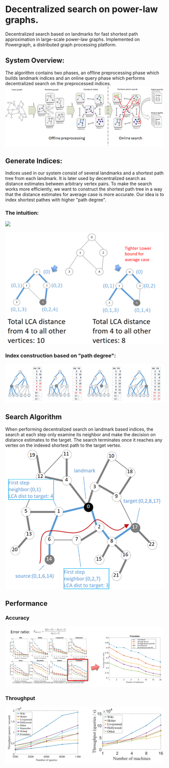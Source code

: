 # Decentralized search on power-law graphs.
Decentralized search based on landmarks for fast shortest path approximation in large-scale power-law graphs.
Implemented on Powergraph, a distributed graph processing platform.


## System Overview:
The algorithm contains two phases, an offline preprocessing phase which builds landmark indices and an online query phase which performs decentralized search on the preprocessed indices.
![alt text](./example/system_overview.png?raw=true "System Overview")     

## Generate Indices:
Indices used in our system consist of several landmarks and a shortest path tree from each landmark. It is later used by decentralized search as distance estimates between arbitrary vertex pairs. To make the search works more efficiently, we want to construct the shortest path tree in a way that the distance estimates for average case is more accurate. Our idea is to index shortest pathes with higher "path degree". 

### The intuition:
<img src="./examples/landmark_intuitive.png" width="900px"/>

![alt text](./example/landmark_intuitive.png?raw=true "Shortest Path Tree Indexing Intuition")   

### Index construction based on "path degree":
![alt text](./example/index_construction.png?raw=true "Index Construction Algorithm")   

## Search Algorithm
When performing decentralized search on landmark based indices, the search at each step only examine its neighbor and make the decision on distance estimates to the target. The search terminates once it reaches any vertex on the indexed shortest path to the target vertex.
![alt text](./example/search.png?raw=true "Index Guided decentralized search")   

## Performance
### Accuracy
![alt text](./example/accuracy.png?raw=true "Performance (accuracy)")   
### Throughput
![alt text](./example/throughput.png?raw=true "Performance (throughput)")   
